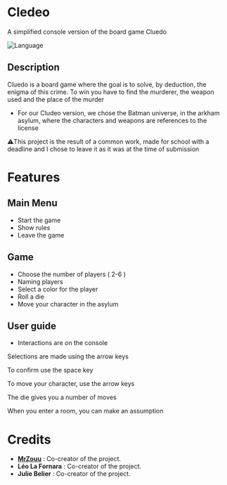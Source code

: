 # Cledeo
A simplified console version of the board game Cluedo

![Language](https://img.shields.io/badge/Language-C%2B%2B-0052cf)

##  Description
Cluedo is a board game where the goal is to solve, by deduction, the enigma of this crime. To win you have to find the murderer, the weapon used and the place of the murder

* For our Cludeo version, we chose the Batman universe, in the arkham asylum, where the characters and weapons are references to the license

⚠️This project is the result of a common work, made for school with a deadline and I chose to leave it as it was at the time of submission

# Features

## Main Menu
* Start the game
* Show rules
* Leave the game

## Game
* Choose the number of players ( 2-6 )
* Naming players
* Select a color for the player
* Roll a die
* Move your character in the asylum

##  User guide
* Interactions are on the console

Selections are made using the arrow keys

To confirm use the space key

To move your character, use the arrow keys

The die gives you a number of moves

When you enter a room, you can make an assumption

#  Credits
* [**MrZouu**](https://github.com/MrZouu) : Co-creator of the project. 
* **Léo La Fornara** : Co-creator of the project.
* **Julie Belier** : Co-creator of the project.
